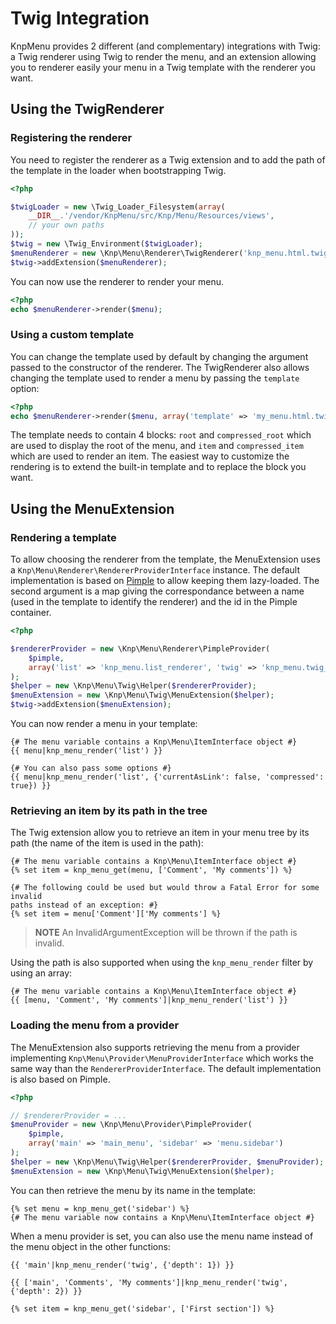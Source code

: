 Twig Integration
================

KnpMenu provides 2 different (and complementary) integrations with Twig:
a Twig renderer using Twig to render the menu, and an extension allowing
you to renderer easily your menu in a Twig template with the renderer you
want.

Using the TwigRenderer
-----------------------

### Registering the renderer

You need to register the renderer as a Twig extension and to add the path
of the template in the loader when bootstrapping Twig.

```php
<?php

$twigLoader = new \Twig_Loader_Filesystem(array(
    __DIR__.'/vendor/KnpMenu/src/Knp/Menu/Resources/views',
    // your own paths
));
$twig = new \Twig_Environment($twigLoader);
$menuRenderer = new \Knp\Menu\Renderer\TwigRenderer('knp_menu.html.twig');
$twig->addExtension($menuRenderer);
```

You can now use the renderer to render your menu.

```php
<?php
echo $menuRenderer->render($menu);
```

### Using a custom template

You can change the template used by default by changing the argument passed
to the constructor of the renderer.
The TwigRenderer also allows changing the template used to render a menu by
passing the `template` option:

```php
<?php
echo $menuRenderer->render($menu, array('template' => 'my_menu.html.twig'));
```

The template needs to contain 4 blocks: `root` and `compressed_root` which
are used to display the root of the menu, and `item` and `compressed_item`
which are used to render an item. The easiest way to customize the rendering
is to extend the built-in template and to replace the block you want.

Using the MenuExtension
-----------------------

### Rendering a template

To allow choosing the renderer from the template, the MenuExtension uses
a `Knp\Menu\Renderer\RendererProviderInterface` instance.
The default implementation is based on [Pimple](http://pimple-project.org/)
to allow keeping them lazy-loaded. The second argument is a map giving the
correspondance between a name (used in the template to identify the renderer)
and the id in the Pimple container.

```php
<?php

$rendererProvider = new \Knp\Menu\Renderer\PimpleProvider(
    $pimple,
    array('list' => 'knp_menu.list_renderer', 'twig' => 'knp_menu.twig_renderer')
);
$helper = new \Knp\Menu\Twig\Helper($rendererProvider);
$menuExtension = new \Knp\Menu\Twig\MenuExtension($helper);
$twig->addExtension($menuExtension);
```

You can now render a menu in your template:

```jinja
{# The menu variable contains a Knp\Menu\ItemInterface object #}
{{ menu|knp_menu_render('list') }}

{# You can also pass some options #}
{{ menu|knp_menu_render('list', {'currentAsLink': false, 'compressed': true}) }}
```

### Retrieving an item by its path in the tree

The Twig extension allow you to retrieve an item in your menu tree by its
path (the name of the item is used in the path):

```jinja
{# The menu variable contains a Knp\Menu\ItemInterface object #}
{% set item = knp_menu_get(menu, ['Comment', 'My comments']) %}

{# The following could be used but would throw a Fatal Error for some invalid
paths instead of an exception: #}
{% set item = menu['Comment']['My comments'] %}
```

>**NOTE**
>An InvalidArgumentException will be thrown if the path is invalid.

Using the path is also supported when using the `knp_menu_render` filter
by using an array:

```jinja
{# The menu variable contains a Knp\Menu\ItemInterface object #}
{{ [menu, 'Comment', 'My comments']|knp_menu_render('list') }}
```

### Loading the menu from a provider

The MenuExtension also supports retrieving the menu from a provider implementing
`Knp\Menu\Provider\MenuProviderInterface` which works the same way than the
`RendererProviderInterface`. The default implementation is also based on
Pimple.

```php
<?php

// $rendererProvider = ...
$menuProvider = new \Knp\Menu\Provider\PimpleProvider(
    $pimple,
    array('main' => 'main_menu', 'sidebar' => 'menu.sidebar')
);
$helper = new \Knp\Menu\Twig\Helper($rendererProvider, $menuProvider);
$menuExtension = new \Knp\Menu\Twig\MenuExtension($helper);
```

You can then retrieve the menu by its name in the template:

```jinja
{% set menu = knp_menu_get('sidebar') %}
{# The menu variable now contains a Knp\Menu\ItemInterface object #}
```

When a menu provider is set, you can also use the menu name instead of the
menu object in the other functions:

```jinja
{{ 'main'|knp_menu_render('twig', {'depth': 1}) }}

{{ ['main', 'Comments', 'My comments']|knp_menu_render('twig', {'depth': 2}) }}

{% set item = knp_menu_get('sidebar', ['First section']) %}
```
